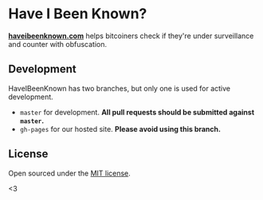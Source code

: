 # Have I Been Known?

**[haveibeenknown.com](https://haveibeenknown.com)** helps bitcoiners check if they're under surveillance and counter with obfuscation.

## Development

HaveIBeenKnown has two branches, but only one is used for active development.

- `master` for development.  **All pull requests should be submitted against `master`.**
- `gh-pages` for our hosted site. **Please avoid using this branch.**

## License

Open sourced under the [MIT license](LICENSE.md).

<3
